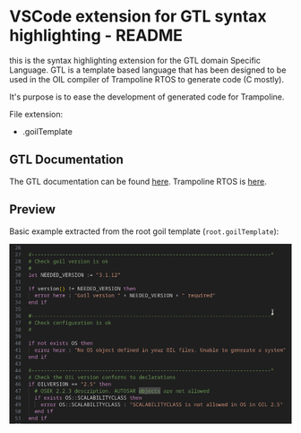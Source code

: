 # VSCode extension for GTL syntax highlighting - README

this is the syntax highlighting extension for the GTL domain Specific Language. 
GTL is a template based language that has been designed to be used in the OIL compiler of Trampoline RTOS to generate code (C mostly).

It's purpose is to ease the development of generated code for Trampoline.

File extension:
 * .goilTemplate

## GTL Documentation

The GTL documentation can be found [here](https://github.com/TrampolineRTOS/GTL/blob/master/documentation/GTL.pdf).
Trampoline RTOS is [here](https://github.com/TrampolineRTOS/trampoline).

## Preview
Basic example extracted from the root goil template (`root.goilTemplate`):

<img src="https://raw.githubusercontent.com/TrampolineRTOS/gtlSyntaxForVSCode/master/images/basicSyntaxGoilTemplates.png">



